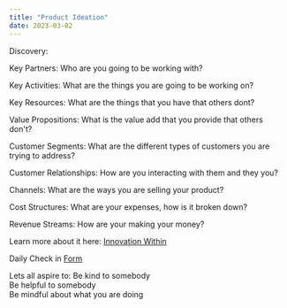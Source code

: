 ```yaml
---
title: "Product Ideation"
date: 2023-03-02
---
```


Discovery:  

Key Partners:
  Who are you going to be working with?  
  
Key Activities:
  What are the things you are going to be working on?
  
Key Resources:
  What are the things that you have that others dont?
  
Value Propositions:
  What is the value add that you provide that others don't?
  
Customer Segments:
  What are the different types of customers you are trying to address?
    
Customer Relationships:
  How are you interacting with them and they you?
  
Channels:
  What are the ways you are selling your product?
  
Cost Structures:
  What are your expenses, how is it broken down?

Revenue Streams:
  How are your making your money? 
  
Learn more about it here:
[Innovation Within](https://www.youtube.com/@innovationwithin2109) 
  

Daily Check in [Form](https://forms.gle/BRA4EH2sMoZdLPgE8)  

Lets all aspire to:
Be kind to somebody  
Be helpful to somebody  
Be mindful about what you are doing  
